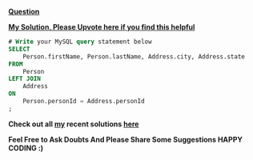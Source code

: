 **[Question](https://leetcode.com/problems/combine-two-tables/)**

**[My Solution, Please Upvote here if you find this helpful](https://leetcode.com/problems/combine-two-tables/discuss/1935795/easy-code-join-clean-code-mysql)**


```sql
# Write your MySQL query statement below
SELECT 
    Person.firstName, Person.lastName, Address.city, Address.state
FROM
    Person
LEFT JOIN
    Address
ON
    Person.personId = Address.personId
;
```

 __Check out all [my](https://leetcode.com/siddp6/) recent solutions [here](https://github.com/sidd6p/LeetCode)__

 
 __Feel Free to Ask Doubts
And Please Share Some Suggestions
HAPPY CODING :)__
